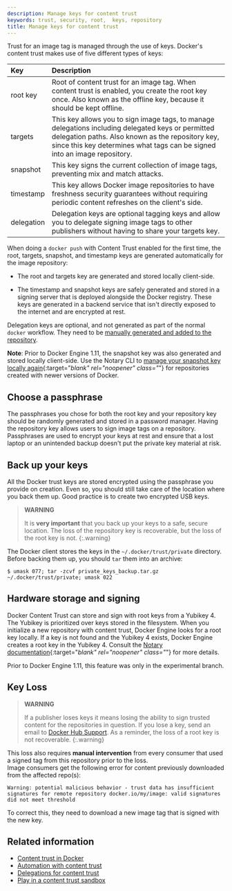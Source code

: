 ```yaml
---
description: Manage keys for content trust
keywords: trust, security, root,  keys, repository
title: Manage keys for content trust
---
```


Trust for an image tag is managed through the use of keys. Docker's content
trust makes use of five different types of keys:

| Key        | Description |                                                                                                                                                                                                                         
|:-----------|:----------- |
| root key   | Root of content trust for an image tag. When content trust is enabled, you create the root key once. Also known as the offline key, because it should be kept offline. |
| targets    | This key allows you to sign image tags, to manage delegations including delegated keys or permitted delegation paths. Also known as the repository key, since this key determines what tags can be signed into an image repository. |
| snapshot   | This key signs the current collection of image tags, preventing mix and match attacks. |                                                                                                                                         
| timestamp  | This key allows Docker image repositories to have freshness security guarantees without requiring periodic content refreshes on the client's side. |
| delegation | Delegation keys are optional tagging keys and allow you to delegate signing image tags to other publishers without having to share your targets key. |

When doing a `docker push` with Content Trust enabled for the first time, the
root, targets, snapshot, and timestamp keys are generated automatically for
the image repository:

- The root and targets key are generated and stored locally client-side.

- The timestamp and snapshot keys are safely generated and stored in a signing server
	that is deployed alongside the Docker registry. These keys are generated in a backend
	service that isn't directly exposed to the internet and are encrypted at rest.

Delegation keys are optional, and not generated as part of the normal `docker`
workflow.  They need to be
[manually generated and added to the repository](trust_delegation.md#creating-delegation-keys).

**Note**: Prior to Docker Engine 1.11, the snapshot key was also generated and stored
locally client-side.
Use the Notary CLI to [manage your snapshot key locally again](https://github.com/theupdateframework/notary/blob/master/docs/advanced_usage.md#rotate-keys){:target="_blank" rel="noopener" class="_"} for repositories created with newer versions of Docker.

## Choose a passphrase

The passphrases you chose for both the root key and your repository key should
be randomly generated and stored in a password manager. Having the repository key
allows users to sign image tags on a repository. Passphrases are used to encrypt
your keys at rest and ensure that a lost laptop or an unintended backup doesn't
put the private key material at risk.

## Back up your keys

All the Docker trust keys are stored encrypted using the passphrase you provide
on creation. Even so, you should still take care of the location where you back them up.
Good practice is to create two encrypted USB keys.

> **WARNING**
>
> It is **very important** that you back up your keys to a safe, secure location.
The loss of the repository key is recoverable, but the loss of the root key is not.
{:.warning}

The Docker client stores the keys in the `~/.docker/trust/private` directory.
Before backing them up, you should `tar` them into an archive:

```console
$ umask 077; tar -zcvf private_keys_backup.tar.gz ~/.docker/trust/private; umask 022
```

## Hardware storage and signing

Docker Content Trust can store and sign with root keys from a Yubikey 4. The
Yubikey is prioritized over keys stored in the filesystem. When you initialize a
new repository with content trust, Docker Engine looks for a root key locally. If a
key is not found and the Yubikey 4 exists, Docker Engine creates a root key in the
Yubikey 4. Consult the [Notary documentation](https://github.com/theupdateframework/notary/blob/master/docs/advanced_usage.md#use-a-yubikey){:target="_blank" rel="noopener" class="_"}
for more details.

Prior to Docker Engine 1.11, this feature was only in the experimental branch.

## Key Loss

> **WARNING**
>
> If a publisher loses keys it means losing the ability to sign trusted content for the repositories in
question. If you lose a key, send an email to [Docker Hub Support](mailto:hub-support@docker.com).
As a reminder, the loss of a root key is not recoverable.
{:.warning}

This loss also requires **manual intervention** from every consumer that used a signed
tag from this repository prior to the loss.  
Image consumers get the following error for content previously downloaded from the affected repo(s):

```console
Warning: potential malicious behavior - trust data has insufficient signatures for remote repository docker.io/my/image: valid signatures did not meet threshold
```

To correct this, they need to download a new image tag that is signed with
the new key.

## Related information

* [Content trust in Docker](index.md)
* [Automation with content trust](trust_automation.md)
* [Delegations for content trust](trust_delegation.md)
* [Play in a content trust sandbox](trust_sandbox.md)

